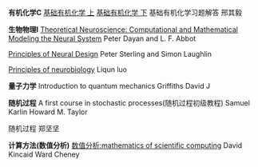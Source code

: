 **有机化学C**		[基础有机化学 上](http://opac.lib.ustc.edu.cn/opac/item.php?marc_no=52674143505641694d44656e7a4a484b7368513575513d3d)	[基础有机化学 下](http://opac.lib.ustc.edu.cn/opac/item.php?marc_no=364b64714d377538514a42546855424e624a2b6e42773d3d) 	基础有机化学习题解答	邢其毅

**生物物理I**	[Theoretical Neuroscience: Computational and Mathematical Modeling the Neural System](https://mitpress.ublish.com/book/theoretical-neuroscience)	Peter Dayan and L. F. Abbot

[Principles of Neural Design](https://mitpress.mit.edu/books/principles-neural-design)	Peter Sterling and Simon Laughlin

[Principles of neurobiology](http://opac.lib.ustc.edu.cn/opac/item.php?marc_no=396652524366693750454863394b634469766c3041773d3d)	Liqun luo

**量子力学**	Introduction to quantum mechanics	Griffiths David J

**随机过程** 	A first course in stochastic processes(随机过程初级教程) Samuel Karlin  Howard M. Taylor

随机过程	郑坚坚

**计算方法(数值分析)** 	[数值分析:mathematics of scientific computing](http://opac.lib.ustc.edu.cn/opac/item.php?marc_no=4c4a7479443452592f54396c395a5864715670464c513d3d)	David Kincaid  Ward Cheney